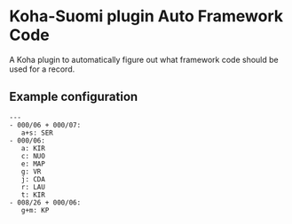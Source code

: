 # Koha-Suomi plugin Auto Framework Code

A Koha plugin to automatically figure out what framework code should be used
for a record.

## Example configuration

```
---
- 000/06 + 000/07:
   a+s: SER
- 000/06:
   a: KIR
   c: NUO
   e: MAP
   g: VR
   j: CDA
   r: LAU
   t: KIR
- 008/26 + 000/06:
   g+m: KP
```
